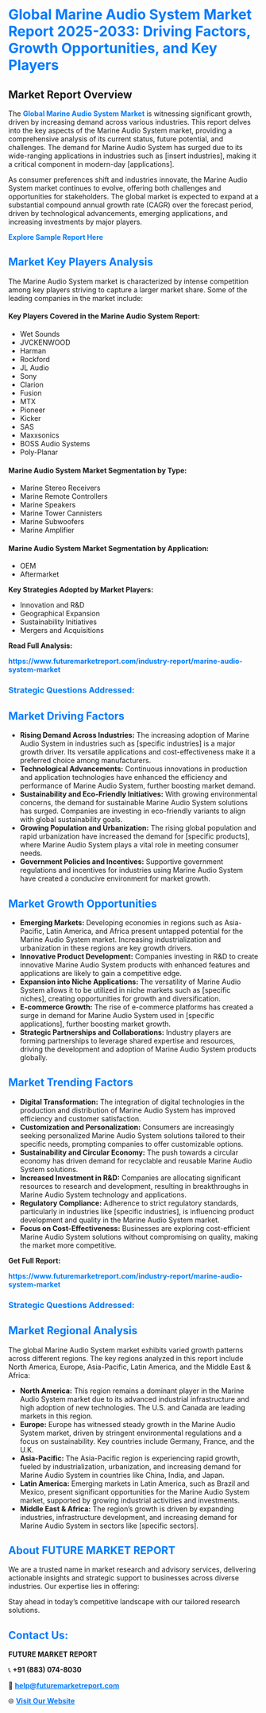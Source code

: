 <h1 style="color: #007BFF;">Global Marine Audio System Market Report 2025-2033: Driving Factors, Growth Opportunities, and Key Players</h1>

<section id="overview">
<h2>Market Report Overview</h2>
<p>The <a href="https://www.futuremarketreport.com/industry-report/marine-audio-system-market" style="color: #007BFF; text-decoration: none;"><strong>Global Marine Audio System Market</strong></a> is witnessing significant growth, driven by increasing demand across various industries. This report delves into the key aspects of the Marine Audio System market, providing a comprehensive analysis of its current status, future potential, and challenges. The demand for Marine Audio System has surged due to its wide-ranging applications in industries such as [insert industries], making it a critical component in modern-day [applications].</p>
<p>As consumer preferences shift and industries innovate, the Marine Audio System market continues to evolve, offering both challenges and opportunities for stakeholders. The global market is expected to expand at a substantial compound annual growth rate (CAGR) over the forecast period, driven by technological advancements, emerging applications, and increasing investments by major players.</p>
</section>

<section id="overview">
<p><a href="https://www.futuremarketreport.com/request-sample/reportId=97030" style="color: #007BFF; text-decoration: none;"><strong>Explore Sample Report Here</strong></a></p>
</section>

<section id="key-players">
<h2 style="color: #007BFF;">Market Key Players Analysis</h2>
<p>The Marine Audio System market is characterized by intense competition among key players striving to capture a larger market share. Some of the leading companies in the market include:</p>
<h4>Key Players Covered in the Marine Audio System Report:</h4>
<ul><li>Wet Sounds</li><li>JVCKENWOOD</li><li>Harman</li><li>Rockford</li><li>JL Audio</li><li>Sony</li><li>Clarion</li><li>Fusion</li><li>MTX</li><li>Pioneer</li><li>Kicker</li><li>SAS</li><li>Maxxsonics</li><li>BOSS Audio Systems</li><li>Poly-Planar</li></ul>
<h4>Marine Audio System Market Segmentation by Type:</h4>
<ul><li>Marine Stereo Receivers</li><li>Marine Remote Controllers</li><li>Marine Speakers</li><li>Marine Tower Cannisters</li><li>Marine Subwoofers</li><li>Marine Amplifier</li></ul>

<h4>Marine Audio System Market Segmentation by Application:</h4>
<ul><li>OEM</li><li>Aftermarket</li></ul>
<p><strong>Key Strategies Adopted by Market Players:</strong></p>
<ul>
<li>Innovation and R&D</li>
<li>Geographical Expansion</li>
<li>Sustainability Initiatives</li>
<li>Mergers and Acquisitions</li>
</ul>
</section>

<section>
<p><strong>Read Full Analysis: </strong></p><a href="https://www.futuremarketreport.com/industry-report/marine-audio-system-market" style="color: #007BFF; text-decoration: none;"><strong>https://www.futuremarketreport.com/industry-report/marine-audio-system-market</strong></a>
<h3 style="color: #007BFF;">Strategic Questions Addressed:</h3>
</section>

<section id="driving-factors">
<h2 style="color: #007BFF;">Market Driving Factors</h2>
<ul>
<li><strong>Rising Demand Across Industries:</strong> The increasing adoption of Marine Audio System in industries such as [specific industries] is a major growth driver. Its versatile applications and cost-effectiveness make it a preferred choice among manufacturers.</li>
<li><strong>Technological Advancements:</strong> Continuous innovations in production and application technologies have enhanced the efficiency and performance of Marine Audio System, further boosting market demand.</li>
<li><strong>Sustainability and Eco-Friendly Initiatives:</strong> With growing environmental concerns, the demand for sustainable Marine Audio System solutions has surged. Companies are investing in eco-friendly variants to align with global sustainability goals.</li>
<li><strong>Growing Population and Urbanization:</strong> The rising global population and rapid urbanization have increased the demand for [specific products], where Marine Audio System plays a vital role in meeting consumer needs.</li>
<li><strong>Government Policies and Incentives:</strong> Supportive government regulations and incentives for industries using Marine Audio System have created a conducive environment for market growth.</li>
</ul>
</section>

<section id="growth-opportunities">
<h2 style="color: #007BFF;">Market Growth Opportunities</h2>
<ul>
<li><strong>Emerging Markets:</strong> Developing economies in regions such as Asia-Pacific, Latin America, and Africa present untapped potential for the Marine Audio System market. Increasing industrialization and urbanization in these regions are key growth drivers.</li>
<li><strong>Innovative Product Development:</strong> Companies investing in R&D to create innovative Marine Audio System products with enhanced features and applications are likely to gain a competitive edge.</li>
<li><strong>Expansion into Niche Applications:</strong> The versatility of Marine Audio System allows it to be utilized in niche markets such as [specific niches], creating opportunities for growth and diversification.</li>
<li><strong>E-commerce Growth:</strong> The rise of e-commerce platforms has created a surge in demand for Marine Audio System used in [specific applications], further boosting market growth.</li>
<li><strong>Strategic Partnerships and Collaborations:</strong> Industry players are forming partnerships to leverage shared expertise and resources, driving the development and adoption of Marine Audio System products globally.</li>
</ul>
</section>

<section id="trending-factors">
<h2 style="color: #007BFF;">Market Trending Factors</h2>
<ul>
<li><strong>Digital Transformation:</strong> The integration of digital technologies in the production and distribution of Marine Audio System has improved efficiency and customer satisfaction.</li>
<li><strong>Customization and Personalization:</strong> Consumers are increasingly seeking personalized Marine Audio System solutions tailored to their specific needs, prompting companies to offer customizable options.</li>
<li><strong>Sustainability and Circular Economy:</strong> The push towards a circular economy has driven demand for recyclable and reusable Marine Audio System solutions.</li>
<li><strong>Increased Investment in R&D:</strong> Companies are allocating significant resources to research and development, resulting in breakthroughs in Marine Audio System technology and applications.</li>
<li><strong>Regulatory Compliance:</strong> Adherence to strict regulatory standards, particularly in industries like [specific industries], is influencing product development and quality in the Marine Audio System market.</li>
<li><strong>Focus on Cost-Effectiveness:</strong> Businesses are exploring cost-efficient Marine Audio System solutions without compromising on quality, making the market more competitive.</li>
</ul>
</section>

<section>
<p><strong>Get Full Report: </strong></p><a href="https://www.futuremarketreport.com/industry-report/marine-audio-system-market" style="color: #007BFF; text-decoration: none;"><strong>https://www.futuremarketreport.com/industry-report/marine-audio-system-market</strong></a>
<h3 style="color: #007BFF;">Strategic Questions Addressed:</h3>
</section>


<section id="regional-analysis">
<h2 style="color: #007BFF;">Market Regional Analysis</h2>
<p>The global Marine Audio System market exhibits varied growth patterns across different regions. The key regions analyzed in this report include North America, Europe, Asia-Pacific, Latin America, and the Middle East & Africa:</p>
<ul>
<li><strong>North America:</strong> This region remains a dominant player in the Marine Audio System market due to its advanced industrial infrastructure and high adoption of new technologies. The U.S. and Canada are leading markets in this region.</li>
<li><strong>Europe:</strong> Europe has witnessed steady growth in the Marine Audio System market, driven by stringent environmental regulations and a focus on sustainability. Key countries include Germany, France, and the U.K.</li>
<li><strong>Asia-Pacific:</strong> The Asia-Pacific region is experiencing rapid growth, fueled by industrialization, urbanization, and increasing demand for Marine Audio System in countries like China, India, and Japan.</li>
<li><strong>Latin America:</strong> Emerging markets in Latin America, such as Brazil and Mexico, present significant opportunities for the Marine Audio System market, supported by growing industrial activities and investments.</li>
<li><strong>Middle East & Africa:</strong> The region’s growth is driven by expanding industries, infrastructure development, and increasing demand for Marine Audio System in sectors like [specific sectors].</li>
</ul>
</section>

<footer>
<h2 style="color: #007BFF;">About FUTURE MARKET REPORT</h2>
<p>We are a trusted name in market research and advisory services, delivering actionable insights and strategic support to businesses across diverse industries. Our expertise lies in offering:</p>

<p>Stay ahead in today’s competitive landscape with our tailored research solutions.</p>

<h2 style="color: #007BFF;">Contact Us:</h2>
<p><strong>FUTURE MARKET REPORT</strong></p>
<p>📞 <strong>+91 (883) 074-8030</strong></p>
<p>📧 <strong><a href="mailto:help@futuremarketreport.com" style="color: #007BFF;">help@futuremarketreport.com</a></strong></p>
<p>🌐 <strong><a href="https://www.futuremarketreport.com/" style="color: #007BFF;">Visit Our Website</a></strong></p>
</footer>